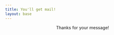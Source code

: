 ```yaml
---
title: You'll get mail!
layout: base
---
```


<div style="text-align: center;">
  Thanks for your message!
</div>
